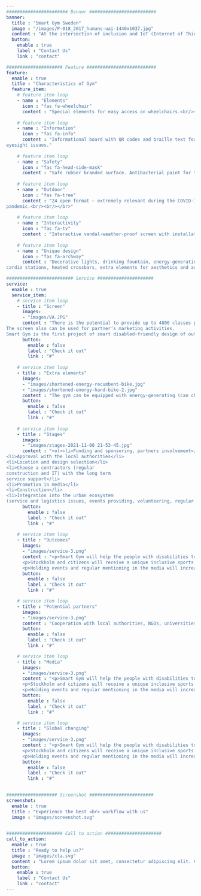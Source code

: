 ```yaml
---
####################### Banner #########################
banner:
  title : "Smart Gym Sweden"
  image : "/images/P-018_2017_humans-uai-1440x1037.jpg"
  content : "At the intersection of inclusion and IoT (Internet of Things) approach there is a strong necessity of creation the smart inclusive outdoor gym."
  button:
    enable : true
    label : "Contact Us"
    link : "contact"

##################### Feature ##########################
feature:
  enable : true
  title : "Characteristics of Gym"
  feature_item:
    # feature item loop
    - name : "Elements"
      icon : "fas fa-wheelchair" 
      content : "Special elements for easy access on wheelchairs.<br/><br/>"
      
    # feature item loop
    - name : "Information"
      icon : "fas fa-info"
      content : "Informational board with QR codes and braille text for the people with
eyesight issues."
      
    # feature item loop
    - name : "Safety"
      icon : "fas fa-head-side-mask"
      content : "Safe rubber branded surface. Antibacterial paint for the bars.<br/><br/>"
      
    # feature item loop
    - name : "Outdoor"
      icon : "fas fa-tree"
      content : "24 open format – extremely relevant during the COVID-19
pandemic.<br/><br/></br>"
      
    # feature item loop
    - name : "Interactivity"
      icon : "fas fa-tv"
      content : "Interactive vandal-weather-proof screen with installation.<br/><br/><br/>"
      
    # feature item loop
    - name : "Unique design"
      icon : "fas fa-archway"
      content : "Decorative lights, drinking fountain, energy-generating
cardio stations, heated crossbars, extra elements for aesthetics and advanced fitness."

######################### Service #####################
service:
  enable : true
  service_item:
    # service item loop
    - title : "Screen"
      images:
      - "images/VA.JPG"
      content : "There is the potential to provide up to 4800 classes per year, based around a programmed daily / weekly schedule.
The screen also can be used for partner’s marketing activities.
Smart Gym is the first project of smart disabled-friendly design of outdoor training in Sweden."
      button:
        enable : false
        label : "Check it out"
        link : "#"
        
    # service item loop
    - title : "Extra elements"
      images:
      - "images/shortened-energy-recumbent-bike.jpg"
      - "images/shortened-energy-hand-bike-2.jpg"
      content : "The gym can be equipped with energy-generating (can charge a device via USB) elements, also available for people with disabilities."
      button:
        enable : false
        label : "Check it out"
        link : "#"
        
    # service item loop
    - title : "Stages"
      images:
      - "images/stages-2021-11-08 21-53-45.jpg"
      content : "<ol><li>Funding and sponsoring, partners involvement</li>
<li>Approval with the local authorities</li>
<li>Location and design selection</li>
<li>Choose a contractors (regular
construction and IT) with the long term
service support</li>
<li>Promotion in media</li>
<li>Construction</li>
<li>Integration into the urban ecosystem
(service and logistics issues, events providing, volunteering, regular media coverage)</li></ol>"
      button:
        enable : false
        label : "Check it out"
        link : "#"
        
    # service item loop
    - title : "Outcomes"
      images:
      - "images/service-3.png"
      content : "<p>Smart Gym will help the people with disabilities to become a part of the world sports community thanks to inclusion and IoT approach.</p>
      <p>Stockholm and citizens will receive a unique inclusive sports object. The partner’s brand will be integrated into the city's ecosystem.</p>
      <p>Holding events and regular mentioning in the media will increase brand awareness and raising of credibility.</p>"
      button:
        enable : false
        label : "Check it out"
        link : "#"

    # service item loop
    - title : "Potential partners"
      images:
      - "images/service-3.png"
      content : "Cooperation with local authorities, NGOs, universities, corporates and foundations within the framework of inclusion and social responsibility may cause a really great impact in outdoor workouts and inclusive thinking."
      button:
        enable : false
        label : "Check it out"
        link : "#"

    # service item loop
    - title : "Media"
      images:
      - "images/service-3.png"
      content : "<p>Smart Gym will help the people with disabilities to become a part of the world sports community thanks to inclusion and IoT approach.</p>
      <p>Stockholm and citizens will receive a unique inclusive sports object. The partner’s brand will be integrated into the city's ecosystem.</p>
      <p>Holding events and regular mentioning in the media will increase brand awareness and raising of credibility.</p>"
      button:
        enable : false
        label : "Check it out"
        link : "#"

    # service item loop
    - title : "Global changing"
      images:
      - "images/service-3.png"
      content : "<p>Smart Gym will help the people with disabilities to become a part of the world sports community thanks to inclusion and IoT approach.</p>
      <p>Stockholm and citizens will receive a unique inclusive sports object. The partner’s brand will be integrated into the city's ecosystem.</p>
      <p>Holding events and regular mentioning in the media will increase brand awareness and raising of credibility. </p>"
      button:
        enable : false
        label : "Check it out"
        link : "#"       
        

################### Screenshot ########################
screenshot:
  enable : true
  title : "Experience the best <br> workflow with us"
  image : "images/screenshot.svg"
  

##################### Call to action #####################
call_to_action:
  enable : true
  title : "Ready to help us?"
  image : "images/cta.svg"
  content : "Lorem ipsum dolor sit amet, consectetur adipiscing elit. Consequat tristique eget amet, tempus eu at consecttur."
  button:
    enable : true
    label : "Contact Us"
    link : "contact"
---
```

